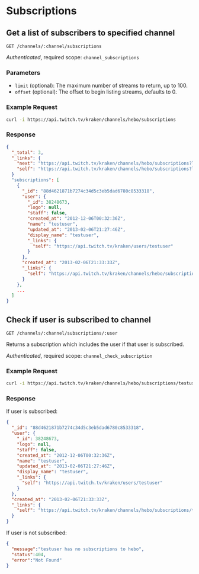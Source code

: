 # Subscriptions

## Get a list of subscribers to specified channel

`GET /channels/:channel/subscriptions`

_Authenticated_, required scope: `channel_subscriptions`

### Parameters

- `limit` (optional): The maximum number of streams to return, up to 100.
- `offset` (optional): The offset to begin listing streams, defaults to 0.

### Example Request

```bash
curl -i https://api.twitch.tv/kraken/channels/hebo/subscriptions
```

### Response

```json
{
  "_total": 3,
  "_links": {
    "next": "https://api.twitch.tv/kraken/channels/hebo/subscriptions?limit=25&offset=25",
    "self": "https://api.twitch.tv/kraken/channels/hebo/subscriptions?limit=25&offset=0"
  }
  "subscriptions": [
    {
      "_id": "88d4621871b7274c34d5c3eb5dad6780c8533318",
      "user": {
        "_id": 38248673,
        "logo": null,
        "staff": false,
        "created_at": "2012-12-06T00:32:36Z",
        "name": "testuser",
        "updated_at": "2013-02-06T21:27:46Z",
        "display_name": "testuser",
        "_links": {
          "self": "https://api.twitch.tv/kraken/users/testuser"
        }
      },
      "created_at": "2013-02-06T21:33:33Z",
      "_links": {
        "self": "https://api.twitch.tv/kraken/channels/hebo/subscriptions/testuser"
      }
    },
    ...
  ]
}
```

## Check if user is subscribed to channel

`GET /channels/:channel/subscriptions/:user`

Returns a subscription which includes the user if that user is subscribed.

_Authenticated_, required scope: `channel_check_subscription`

### Example Request

```bash
curl -i https://api.twitch.tv/kraken/channels/hebo/subscriptions/testuser
```

### Response

If user is subscribed:

```json
{
  "_id": "88d4621871b7274c34d5c3eb5dad6780c8533318",
  "user": {
    "_id": 38248673,
    "logo": null,
    "staff": false,
    "created_at": "2012-12-06T00:32:36Z",
    "name": "testuser",
    "updated_at": "2013-02-06T21:27:46Z",
    "display_name": "testuser",
    "_links": {
      "self": "https://api.twitch.tv/kraken/users/testuser"
    }
  },
  "created_at": "2013-02-06T21:33:33Z",
  "_links": {
    "self": "https://api.twitch.tv/kraken/channels/hebo/subscriptions/testuser"
  }
}
```

If user is not subscribed:

```json
{
  "message":"testuser has no subscriptions to hebo",
  "status":404,
  "error":"Not Found"
}
```
